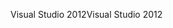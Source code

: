 <span data-ttu-id="73368-101">Visual Studio 2012</span><span class="sxs-lookup"><span data-stu-id="73368-101">Visual Studio 2012</span></span>